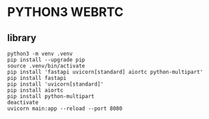 # PYTHON3 WEBRTC

## library
    python3 -m venv .venv
    pip install --upgrade pip
    source .venv/bin/activate
    pip install 'fastapi uvicorn[standard] aiortc python-multipart'
    pip install fastapi
    pip install 'uvicorn[standard]'
    pip install aiortc
    pip install python-multipart
    deactivate
    uvicorn main:app --reload --port 8080